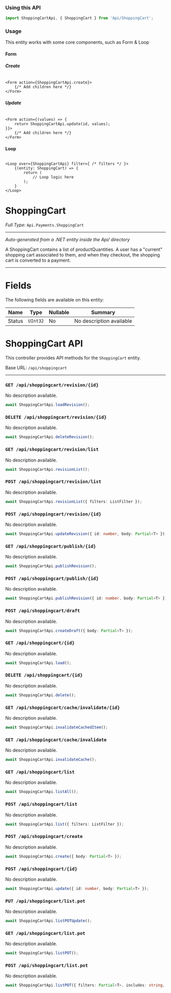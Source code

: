 ### Using this API

```typescript
import ShoppingCartApi, { ShoppingCart } from 'Api/ShoppingCart';
```

### Usage

This entity works with some core components, such as Form & Loop

#### Form

##### Create

```tsx

<Form action={ShoppingCartApi.create}>
    {/* Add children here */}
</Form>
```

##### Update

```tsx

<Form action={(values) => { 
    return ShoppingCartApi.update(id, values); 
}}>
    {/* Add children here */}
</Form>
```

#### Loop

```tsx

<Loop over={ShoppingCartApi} filter={ /* filters */ }>
    {(entity: ShoppingCart) => {
        return (
            // Loop logic here
        );
    }
</Loop>
```

# ShoppingCart

*Full Type:* `Api.Payments.ShoppingCart`



---

*Auto-generated from a .NET entity inside the Api/ directory*

A ShoppingCart contains a list of productQuantities.
            A user has a "current" shopping cart associated to them, and when they checkout, the shopping cart is converted to a payment.

---



# Fields

The following fields are available on this entity:

| Name   | Type     | Nullable | Summary                  |
| ------ | -------- | -------- | ------------------------ |
| Status | `UInt32` | No       | No description available |

# ShoppingCart API

This controller provides API methods for the `ShoppingCart` entity.

Base URL: `/api/shoppingcart`

---

### `GET /api/shoppingcart/revision/{id}`

No description available.

```ts
await ShoppingCartApi.loadRevision();
```

### `DELETE /api/shoppingcart/revision/{id}`

No description available.

```ts
await ShoppingCartApi.deleteRevision();
```

### `GET /api/shoppingcart/revision/list`

No description available.

```ts
await ShoppingCartApi.revisionList();
```

### `POST /api/shoppingcart/revision/list`

No description available.

```ts
await ShoppingCartApi.revisionList({ filters: ListFilter });
```

### `POST /api/shoppingcart/revision/{id}`

No description available.

```ts
await ShoppingCartApi.updateRevision({ id: number, body: Partial<T> });
```

### `GET /api/shoppingcart/publish/{id}`

No description available.

```ts
await ShoppingCartApi.publishRevision();
```

### `POST /api/shoppingcart/publish/{id}`

No description available.

```ts
await ShoppingCartApi.publishRevision({ id: number, body: Partial<T> });
```

### `POST /api/shoppingcart/draft`

No description available.

```ts
await ShoppingCartApi.createDraft({ body: Partial<T> });
```

### `GET /api/shoppingcart/{id}`

No description available.

```ts
await ShoppingCartApi.load();
```

### `DELETE /api/shoppingcart/{id}`

No description available.

```ts
await ShoppingCartApi.delete();
```

### `GET /api/shoppingcart/cache/invalidate/{id}`

No description available.

```ts
await ShoppingCartApi.invalidateCachedItem();
```

### `GET /api/shoppingcart/cache/invalidate`

No description available.

```ts
await ShoppingCartApi.invalidateCache();
```

### `GET /api/shoppingcart/list`

No description available.

```ts
await ShoppingCartApi.listAll();
```

### `POST /api/shoppingcart/list`

No description available.

```ts
await ShoppingCartApi.list({ filters: ListFilter });
```

### `POST /api/shoppingcart/create`

No description available.

```ts
await ShoppingCartApi.create({ body: Partial<T> });
```

### `POST /api/shoppingcart/{id}`

No description available.

```ts
await ShoppingCartApi.update({ id: number, body: Partial<T> });
```

### `PUT /api/shoppingcart/list.pot`

No description available.

```ts
await ShoppingCartApi.listPOTUpdate();
```

### `GET /api/shoppingcart/list.pot`

No description available.

```ts
await ShoppingCartApi.listPOT();
```

### `POST /api/shoppingcart/list.pot`

No description available.

```ts
await ShoppingCartApi.listPOT({ filters: Partial<T>, includes: string, ignoreFields: string });
```

